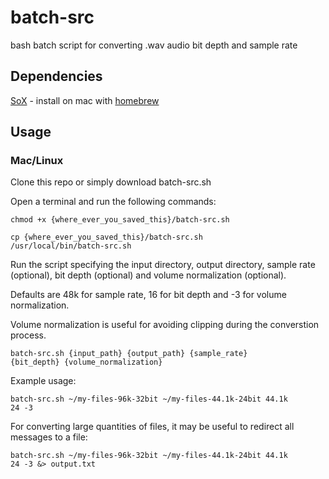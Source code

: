 # batch-src

bash batch script for converting .wav audio bit depth and sample rate

## Dependencies

[SoX](https://sox.sourceforge.net/sox.html) - install on mac with [homebrew](https://formulae.brew.sh/formula/sox)

## Usage

### Mac/Linux

Clone this repo or simply download batch-src.sh

Open a terminal and run the following commands:

<code>chmod +x {where_ever_you_saved_this}/batch-src.sh</code>

<code>cp {where_ever_you_saved_this}/batch-src.sh /usr/local/bin/batch-src.sh</code>

Run the script specifying the input directory, output directory, sample rate (optional), bit depth (optional) and volume normalization (optional).

Defaults are 48k for sample rate, 16 for bit depth and -3 for volume normalization.

Volume normalization is useful for avoiding clipping during the converstion process.

<code>batch-src.sh {input_path} {output_path} {sample_rate} {bit_depth} {volume_normalization}</code>

Example usage:

<code>batch-src.sh ~/my-files-96k-32bit ~/my-files-44.1k-24bit 44.1k 24 -3</code>

For converting large quantities of files, it may be useful to redirect all messages to a file:

<code>batch-src.sh ~/my-files-96k-32bit ~/my-files-44.1k-24bit 44.1k 24 -3 &> output.txt</code>